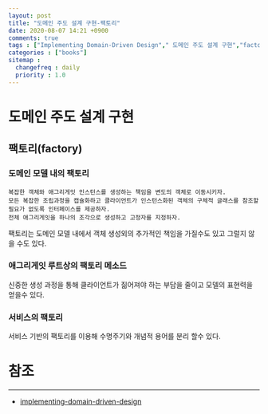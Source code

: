 ```yaml
---
layout: post
title: "도메인 주도 설계 구현-팩토리"
date: 2020-08-07 14:21 +0900
comments: true
tags : ["Implementing Domain-Driven Design"," 도메인 주도 설계 구현","factory","팩토리"]
categories : ["books"]
sitemap :
  changefreq : daily
  priority : 1.0
---
```


# 도메인 주도 설계 구현

## 팩토리(factory)

### 도메인 모델 내의 팩토리

```
복잡한 객체와 애그리게잇 인스턴스를 생성하는 책임을 변도의 객체로 이동시키자.
모든 복잡한 조립과정을 캡슐화하고 클라이언트가 인스턴스화된 객체의 구체적 글래스를 참조할 필요가 없도록 인터페이스를 제공하자.
전체 애그리게잇을 하나의 조각으로 생성하고 고정자를 지정하자.
```

팩토리는 도메인 모델 내에서 객체 생성외의 추가적인 책임을 가질수도 있고 그럴지 않을 수도 있다.

### 애그리게잇 루트상의 팩토리 메소드

신중한 생성 과정을 통해 클라이언트가 짊어져야 하는 부담을 줄이고 모델의 표현력을 얻을수 있다.

### 서비스의 팩토리

서비스 기반의 팩토리를 이용해 수명주기와 개념적 용어를 분리 할수 있다.



# 참조
-----
* [implementing-domain-driven-design](https://www.oreilly.com/library/view/implementing-domain-driven-design/9780133039900/)

